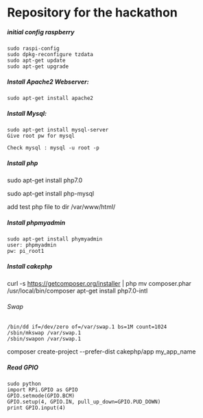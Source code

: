 # Repository for the hackathon

##### initial config raspberry
```
sudo raspi-config
sudo dpkg-reconfigure tzdata
sudo apt-get update
sudo apt-get upgrade
```


##### Install Apache2 Webserver:
```
sudo apt-get install apache2
```
##### Install Mysql:
```
sudo apt-get install mysql-server
Give root pw for mysql

Check mysql : mysql -u root -p
```
##### Install php
sudo apt-get install php7.0

sudo apt-get install php-mysql

add test php file to dir /var/www/html/

##### Install phpmyadmin
```
sudo apt-get install phymyadmin
user: phpmyadmin
pw: pi_root1
```

##### Install cakephp
curl -s https://getcomposer.org/installer | php
mv composer.phar /usr/local/bin/composer
apt-get install php7.0-intl
###### Swap 
```
/bin/dd if=/dev/zero of=/var/swap.1 bs=1M count=1024
/sbin/mkswap /var/swap.1
/sbin/swapon /var/swap.1
```
composer create-project --prefer-dist cakephp/app my_app_name


##### Read GPIO
```
sudo python
import RPi.GPIO as GPIO
GPIO.setmode(GPIO.BCM)
GPIO.setup(4, GPIO.IN, pull_up_down=GPIO.PUD_DOWN)
print GPIO.input(4)
```
